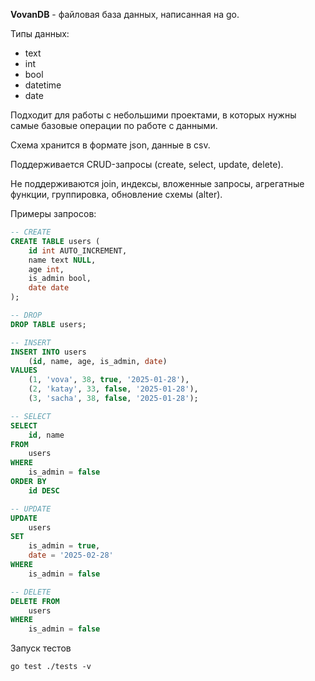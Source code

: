 **VovanDB** - файловая база данных, написанная на go.

Типы данных:

- text
- int
- bool
- datetime
- date

Подходит для работы с небольшими проектами, в которых нужны самые базовые операции по работе с данными.

Схема хранится в формате json, данные в csv.

Поддерживается CRUD-запросы (create, select, update, delete).

Не поддерживаются join, индексы, вложенные запросы, агрегатные функции, группировка, обновление схемы (alter).

Примеры запросов:

```sql
-- CREATE
CREATE TABLE users (
    id int AUTO_INCREMENT,
    name text NULL,
    age int,
    is_admin bool,
    date date
);

-- DROP
DROP TABLE users;

-- INSERT
INSERT INTO users 
    (id, name, age, is_admin, date)
VALUES
    (1, 'vova', 38, true, '2025-01-28'),
    (2, 'katay', 33, false, '2025-01-28'),
    (3, 'sacha', 38, false, '2025-01-28');

-- SELECT
SELECT 
    id, name
FROM
    users
WHERE
    is_admin = false
ORDER BY
    id DESC

-- UPDATE
UPDATE
    users
SET 
    is_admin = true,
    date = '2025-02-28'
WHERE
    is_admin = false

-- DELETE
DELETE FROM
    users
WHERE
    is_admin = false
```

Запуск тестов

```bach
go test ./tests -v
```

